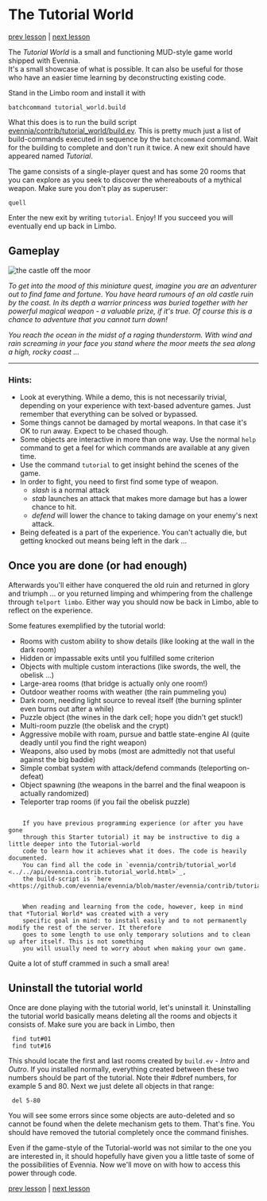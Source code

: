 # The Tutorial World 

[prev lesson](Building-Quickstart) | [next lesson](Python-basic-introduction)

The *Tutorial World* is a small and functioning MUD-style game world shipped with Evennia.  
It's a small showcase of what is possible. It can also be useful for those who have an easier
time learning by deconstructing existing code. 

Stand in the Limbo room and install it with 

    batchcommand tutorial_world.build
    
What this does is to run the build script
[evennia/contrib/tutorial_world/build.ev](github:evennia/contrib/tutorial_world/build.ev).
This is pretty much just a list of build-commands executed in sequence by the `batchcommand` command. 
Wait for the building to complete and don't run it twice. A new exit should have appeared named _Tutorial_.
    
The game consists of a single-player quest and has some 20 rooms that you can explore as you seek 
to discover the whereabouts of a mythical weapon. Make sure you don't play as superuser:

    quell
    
Enter the new exit by writing `tutorial`. Enjoy! If you succeed you will eventually 
end up back in Limbo.
    
## Gameplay

![the castle off the moor](https://images-wixmp-ed30a86b8c4ca887773594c2.wixmp.com/f/22916c25-6299-453d-a221-446ec839f567/da2pmzu-46d63c6d-9cdc-41dd-87d6-1106db5a5e1a.jpg/v1/fill/w_600,h_849,q_75,strp/the_castle_off_the_moor_by_griatch_art_da2pmzu-fullview.jpg?token=eyJ0eXAiOiJKV1QiLCJhbGciOiJIUzI1NiJ9.eyJzdWIiOiJ1cm46YXBwOiIsImlzcyI6InVybjphcHA6Iiwib2JqIjpbW3siaGVpZ2h0IjoiPD04NDkiLCJwYXRoIjoiXC9mXC8yMjkxNmMyNS02Mjk5LTQ1M2QtYTIyMS00NDZlYzgzOWY1NjdcL2RhMnBtenUtNDZkNjNjNmQtOWNkYy00MWRkLTg3ZDYtMTEwNmRiNWE1ZTFhLmpwZyIsIndpZHRoIjoiPD02MDAifV1dLCJhdWQiOlsidXJuOnNlcnZpY2U6aW1hZ2Uub3BlcmF0aW9ucyJdfQ.omuS3D1RmFiZCy9OSXiIita-HxVGrBok3_7asq0rflw)

*To get into the mood of this miniature quest, imagine you are an adventurer out to find fame and
fortune. You have heard rumours of an old castle ruin by the coast. In its depth a warrior  princess
was buried together with her powerful magical weapon - a valuable prize, if it's true. Of course
this is a chance to adventure that you cannot turn down!*

*You reach the ocean in the midst of a raging thunderstorm. With wind and rain screaming in your
face you stand where the moor meets the sea along a high, rocky coast ...*

---
### Hints:

- Look at everything. While a demo, this is not necessarily trivial, depending on your experience with
text-based adventure games. Just remember that everything can be solved or bypassed.
- Some things cannot be damaged by mortal weapons. In that case it's OK to run away. Expect
  to be chased though. 
- Some objects are interactive in more than one way. Use the normal `help` command to get a feel for
which commands are available at any given time.
- Use the command `tutorial` to get insight behind the scenes of the game.
- In order to fight, you need to first find some type of weapon.
    - *slash* is a normal attack
    - *stab* launches an attack that makes more damage but has a lower chance to hit.
    - *defend* will lower the chance to taking damage on your enemy's next attack.
- Being defeated is a part of the experience. You can't actually die, but getting knocked out
  means being left in the dark ...
 
## Once you are done (or had enough)

Afterwards you'll either have conquered the old ruin and returned in glory and triumph ... or 
you returned limping and whimpering from the challenge through `telport limbo`.
Either way you should now be back in Limbo, able to reflect on the experience.

Some features exemplified by the tutorial world: 

- Rooms with custom ability to show details (like looking at the wall in the dark room)
- Hidden or impassable exits until you fulfilled some criterion
- Objects with multiple custom interactions (like swords, the well, the obelisk ...)
- Large-area rooms (that bridge is actually only one room!)
- Outdoor weather rooms with weather (the rain pummeling you)
- Dark room, needing light source to reveal itself (the burning splinter even burns out after a while)
- Puzzle object (the wines in the dark cell; hope you didn't get stuck!)
- Multi-room puzzle (the obelisk and the crypt)
- Aggressive mobile with roam, pursue and battle state-engine AI (quite deadly until you find the right weapon)
- Weapons, also used by mobs (most are admittedly not that useful against the big baddie)
- Simple combat system with attack/defend commands (teleporting on-defeat)
- Object spawning (the weapons in the barrel and the final weapoon is actually randomized)
- Teleporter trap rooms (if you fail the obelisk puzzle)

```sidebar:: Extra Credit

    If you have previous programming experience (or after you have gone 
    through this Starter tutorial) it may be instructive to dig a little deeper into the Tutorial-world 
    code to learn how it achieves what it does. The code is heavily documented. 
    You can find all the code in `evennia/contrib/tutorial_world <../../api/evennia.contrib.tutorial_world.html>`_,
    the build-script is `here <https://github.com/evennia/evennia/blob/master/evennia/contrib/tutorial_world/build.ev>`_.
    

    When reading and learning from the code, however, keep in mind that *Tutorial World* was created with a very
    specific goal in mind: to install easily and to not permanently modify the rest of the server. It therefore
    goes to some length to use only temporary solutions and to clean up after itself. This is not something
    you will usually need to worry about when making your own game.
```

Quite a lot of stuff crammed in such a small area! 

## Uninstall the tutorial world

Once are done playing with the tutorial world, let's uninstall it.
Uninstalling the tutorial world basically means deleting all the rooms and objects it consists of.
Make sure you are back in Limbo, then

     find tut#01
     find tut#16

This should locate the first and last rooms created by `build.ev` - *Intro* and *Outro*. If you
installed normally, everything created between these two numbers should be part of the tutorial.
Note their #dbref numbers, for example 5 and 80. Next we just delete all objects in that range:

     del 5-80

You will see some errors since some objects are auto-deleted and so cannot be found when the delete
mechanism gets to them. That's fine.  You should have removed the tutorial completely once the
command finishes.

Even if the game-style of the Tutorial-world was not similar to the one you are interested in, it
should  hopefully have given you a little taste of some of the possibilities of Evennia. Now we'll
move on with how to access this power through code.


[prev lesson](Building-Quickstart) | [next lesson](Python-basic-introduction)

